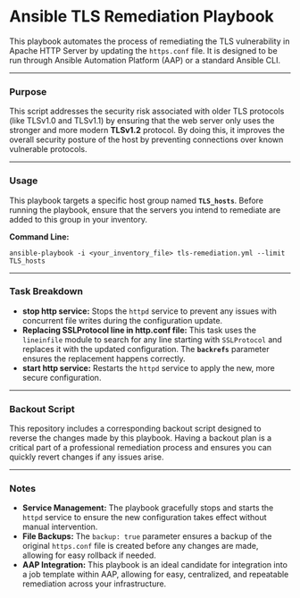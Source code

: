 # Ansible TLS Remediation Playbook

This playbook automates the process of remediating the TLS vulnerability in Apache HTTP Server by updating the `https.conf` file. It is designed to be run through Ansible Automation Platform (AAP) or a standard Ansible CLI.

---

### Purpose

This script addresses the security risk associated with older TLS protocols (like TLSv1.0 and TLSv1.1) by ensuring that the web server only uses the stronger and more modern **TLSv1.2** protocol. By doing this, it improves the overall security posture of the host by preventing connections over known vulnerable protocols.

---

### Usage

This playbook targets a specific host group named **`TLS_hosts`**. Before running the playbook, ensure that the servers you intend to remediate are added to this group in your inventory.

**Command Line:**
```
ansible-playbook -i <your_inventory_file> tls-remediation.yml --limit TLS_hosts
```

---

### Task Breakdown

* **stop http service:** Stops the `httpd` service to prevent any issues with concurrent file writes during the configuration update.
* **Replacing SSLProtocol line in http.conf file:** This task uses the `lineinfile` module to search for any line starting with `SSLProtocol` and replaces it with the updated configuration. The **`backrefs`** parameter ensures the replacement happens correctly.
* **start http service:** Restarts the `httpd` service to apply the new, more secure configuration.

---

### Backout Script

This repository includes a corresponding backout script designed to reverse the changes made by this playbook. Having a backout plan is a critical part of a professional remediation process and ensures you can quickly revert changes if any issues arise.

---

### Notes

* **Service Management:** The playbook gracefully stops and starts the `httpd` service to ensure the new configuration takes effect without manual intervention.
* **File Backups:** The `backup: true` parameter ensures a backup of the original `https.conf` file is created before any changes are made, allowing for easy rollback if needed.
* **AAP Integration:** This playbook is an ideal candidate for integration into a job template within AAP, allowing for easy, centralized, and repeatable remediation across your infrastructure.
